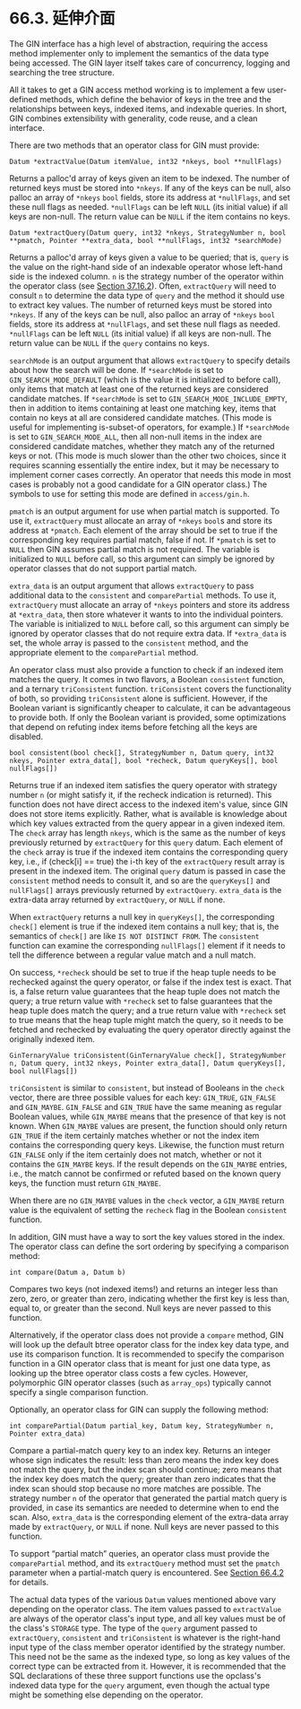 # 66.3. 延伸介面

The GIN interface has a high level of abstraction, requiring the access method implementer only to implement the semantics of the data type being accessed. The GIN layer itself takes care of concurrency, logging and searching the tree structure.

All it takes to get a GIN access method working is to implement a few user-defined methods, which define the behavior of keys in the tree and the relationships between keys, indexed items, and indexable queries. In short, GIN combines extensibility with generality, code reuse, and a clean interface.

There are two methods that an operator class for GIN must provide:

`Datum *extractValue(Datum itemValue, int32 *nkeys, bool **nullFlags)`

Returns a palloc'd array of keys given an item to be indexed. The number of returned keys must be stored into `*nkeys`. If any of the keys can be null, also palloc an array of `*nkeys` `bool` fields, store its address at `*nullFlags`, and set these null flags as needed. `*nullFlags` can be left `NULL` (its initial value) if all keys are non-null. The return value can be `NULL` if the item contains no keys.

`Datum *extractQuery(Datum query, int32 *nkeys, StrategyNumber n, bool **pmatch, Pointer **extra_data, bool **nullFlags, int32 *searchMode)`

Returns a palloc'd array of keys given a value to be queried; that is, `query` is the value on the right-hand side of an indexable operator whose left-hand side is the indexed column. `n` is the strategy number of the operator within the operator class (see [Section 37.16.2](https://www.postgresql.org/docs/12/xindex.html#XINDEX-STRATEGIES)). Often, `extractQuery` will need to consult `n` to determine the data type of `query` and the method it should use to extract key values. The number of returned keys must be stored into `*nkeys`. If any of the keys can be null, also palloc an array of `*nkeys` `bool` fields, store its address at `*nullFlags`, and set these null flags as needed. `*nullFlags` can be left `NULL` (its initial value) if all keys are non-null. The return value can be `NULL` if the `query` contains no keys.

`searchMode` is an output argument that allows `extractQuery` to specify details about how the search will be done. If `*searchMode` is set to `GIN_SEARCH_MODE_DEFAULT` (which is the value it is initialized to before call), only items that match at least one of the returned keys are considered candidate matches. If `*searchMode` is set to `GIN_SEARCH_MODE_INCLUDE_EMPTY`, then in addition to items containing at least one matching key, items that contain no keys at all are considered candidate matches. (This mode is useful for implementing is-subset-of operators, for example.) If `*searchMode` is set to `GIN_SEARCH_MODE_ALL`, then all non-null items in the index are considered candidate matches, whether they match any of the returned keys or not. (This mode is much slower than the other two choices, since it requires scanning essentially the entire index, but it may be necessary to implement corner cases correctly. An operator that needs this mode in most cases is probably not a good candidate for a GIN operator class.) The symbols to use for setting this mode are defined in `access/gin.h`.

`pmatch` is an output argument for use when partial match is supported. To use it, `extractQuery` must allocate an array of `*nkeys` `bool`s and store its address at `*pmatch`. Each element of the array should be set to true if the corresponding key requires partial match, false if not. If `*pmatch` is set to `NULL` then GIN assumes partial match is not required. The variable is initialized to `NULL` before call, so this argument can simply be ignored by operator classes that do not support partial match.

`extra_data` is an output argument that allows `extractQuery` to pass additional data to the `consistent` and `comparePartial` methods. To use it, `extractQuery` must allocate an array of `*nkeys` pointers and store its address at `*extra_data`, then store whatever it wants to into the individual pointers. The variable is initialized to `NULL` before call, so this argument can simply be ignored by operator classes that do not require extra data. If `*extra_data` is set, the whole array is passed to the `consistent` method, and the appropriate element to the `comparePartial` method.

An operator class must also provide a function to check if an indexed item matches the query. It comes in two flavors, a Boolean `consistent` function, and a ternary `triConsistent` function. `triConsistent` covers the functionality of both, so providing `triConsistent` alone is sufficient. However, if the Boolean variant is significantly cheaper to calculate, it can be advantageous to provide both. If only the Boolean variant is provided, some optimizations that depend on refuting index items before fetching all the keys are disabled.

`bool consistent(bool check[], StrategyNumber n, Datum query, int32 nkeys, Pointer extra_data[], bool *recheck, Datum queryKeys[], bool nullFlags[])`

Returns true if an indexed item satisfies the query operator with strategy number `n` (or might satisfy it, if the recheck indication is returned). This function does not have direct access to the indexed item's value, since GIN does not store items explicitly. Rather, what is available is knowledge about which key values extracted from the query appear in a given indexed item. The `check` array has length `nkeys`, which is the same as the number of keys previously returned by `extractQuery` for this `query` datum. Each element of the `check` array is true if the indexed item contains the corresponding query key, i.e., if (check\[i] == true) the i-th key of the `extractQuery` result array is present in the indexed item. The original `query` datum is passed in case the `consistent` method needs to consult it, and so are the `queryKeys[]` and `nullFlags[]` arrays previously returned by `extractQuery`. `extra_data` is the extra-data array returned by `extractQuery`, or `NULL` if none.

When `extractQuery` returns a null key in `queryKeys[]`, the corresponding `check[]` element is true if the indexed item contains a null key; that is, the semantics of `check[]` are like `IS NOT DISTINCT FROM`. The `consistent` function can examine the corresponding `nullFlags[]` element if it needs to tell the difference between a regular value match and a null match.

On success, `*recheck` should be set to true if the heap tuple needs to be rechecked against the query operator, or false if the index test is exact. That is, a false return value guarantees that the heap tuple does not match the query; a true return value with `*recheck` set to false guarantees that the heap tuple does match the query; and a true return value with `*recheck` set to true means that the heap tuple might match the query, so it needs to be fetched and rechecked by evaluating the query operator directly against the originally indexed item.

`GinTernaryValue triConsistent(GinTernaryValue check[], StrategyNumber n, Datum query, int32 nkeys, Pointer extra_data[], Datum queryKeys[], bool nullFlags[])`

`triConsistent` is similar to `consistent`, but instead of Booleans in the `check` vector, there are three possible values for each key: `GIN_TRUE`, `GIN_FALSE` and `GIN_MAYBE`. `GIN_FALSE` and `GIN_TRUE` have the same meaning as regular Boolean values, while `GIN_MAYBE` means that the presence of that key is not known. When `GIN_MAYBE` values are present, the function should only return `GIN_TRUE` if the item certainly matches whether or not the index item contains the corresponding query keys. Likewise, the function must return `GIN_FALSE` only if the item certainly does not match, whether or not it contains the `GIN_MAYBE` keys. If the result depends on the `GIN_MAYBE` entries, i.e., the match cannot be confirmed or refuted based on the known query keys, the function must return `GIN_MAYBE`.

When there are no `GIN_MAYBE` values in the `check` vector, a `GIN_MAYBE` return value is the equivalent of setting the `recheck` flag in the Boolean `consistent` function.

In addition, GIN must have a way to sort the key values stored in the index. The operator class can define the sort ordering by specifying a comparison method:

`int compare(Datum a, Datum b)`

Compares two keys (not indexed items!) and returns an integer less than zero, zero, or greater than zero, indicating whether the first key is less than, equal to, or greater than the second. Null keys are never passed to this function.

Alternatively, if the operator class does not provide a `compare` method, GIN will look up the default btree operator class for the index key data type, and use its comparison function. It is recommended to specify the comparison function in a GIN operator class that is meant for just one data type, as looking up the btree operator class costs a few cycles. However, polymorphic GIN operator classes (such as `array_ops`) typically cannot specify a single comparison function.

Optionally, an operator class for GIN can supply the following method:

`int comparePartial(Datum partial_key, Datum key, StrategyNumber n, Pointer extra_data)`

Compare a partial-match query key to an index key. Returns an integer whose sign indicates the result: less than zero means the index key does not match the query, but the index scan should continue; zero means that the index key does match the query; greater than zero indicates that the index scan should stop because no more matches are possible. The strategy number `n` of the operator that generated the partial match query is provided, in case its semantics are needed to determine when to end the scan. Also, `extra_data` is the corresponding element of the extra-data array made by `extractQuery`, or `NULL` if none. Null keys are never passed to this function.

To support “partial match” queries, an operator class must provide the `comparePartial` method, and its `extractQuery` method must set the `pmatch` parameter when a partial-match query is encountered. See [Section 66.4.2](https://www.postgresql.org/docs/12/gin-implementation.html#GIN-PARTIAL-MATCH) for details.

The actual data types of the various `Datum` values mentioned above vary depending on the operator class. The item values passed to `extractValue` are always of the operator class's input type, and all key values must be of the class's `STORAGE` type. The type of the `query` argument passed to `extractQuery`, `consistent` and `triConsistent` is whatever is the right-hand input type of the class member operator identified by the strategy number. This need not be the same as the indexed type, so long as key values of the correct type can be extracted from it. However, it is recommended that the SQL declarations of these three support functions use the opclass's indexed data type for the `query` argument, even though the actual type might be something else depending on the operator.
